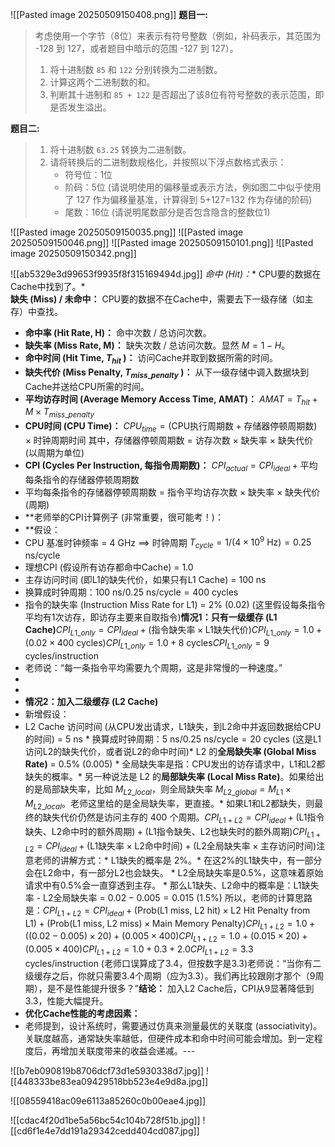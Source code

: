 ![[Pasted image 20250509150408.png]]
**题目一:**

> 考虑使用一个字节（8位）来表示有符号整数（例如，补码表示，其范围为 -128 到 127，或者题目中暗示的范围 -127 到 127）。
> 
> 1. 将十进制数 `85` 和 `122` 分别转换为二进制数。
> 2. 计算这两个二进制数的和。
> 3. 判断其十进制和 `85 + 122` 是否超出了该8位有符号整数的表示范围，即是否发生溢出。

**题目二:**

> 1. 将十进制数 `63.25` 转换为二进制数。
> 2. 请将转换后的二进制数规格化，并按照以下浮点数格式表示：
>     - 符号位：1位
>     - 阶码：5位 (请说明使用的偏移量或表示方法，例如图二中似乎使用了 127 作为偏移量基准，计算得到 5+127=132 作为存储的阶码)
>     - 尾数：16位 (请说明尾数部分是否包含隐含的整数位1)

![[Pasted image 20250509150035.png]]
![[Pasted image 20250509150046.png]]
![[Pasted image 20250509150101.png]]
![[Pasted image 20250509150342.png]]

![[ab5329e3d99653f9935f8f315169494d.jpg]]
*命中 (Hit)：** CPU要的数据在Cache中找到了。*   
**缺失 (Miss) / 未命中：** CPU要的数据不在Cache中，需要去下一级存储（如主存）中查找。
*   **命中率 (Hit Rate, H)：** 命中次数 / 总访问次数。
*   **缺失率 (Miss Rate, M)：** 缺失次数 / 总访问次数。显然 $M = 1 - H$。
*   **命中时间 (Hit Time, $T_{hit}$ )：** 访问Cache并取到数据所需的时间。
*   **缺失代价 (Miss Penalty, $T_{miss\_penalty}$ )：** 从下一级存储中调入数据块到Cache并送给CPU所需的时间。
*   **平均访存时间 (Average Memory Access Time, AMAT)：**    $AMAT = T_{hit} + M \times T_{miss\_penalty}$
*   **CPU时间 (CPU Time)：**    $CPU_{time} = (\text{CPU执行周期数} + \text{存储器停顿周期数}) \times \text{时钟周期时间}$    其中，存储器停顿周期数 = 访存次数 $\times$ 缺失率 $\times$ 缺失代价 (以周期为单位)
*   **CPI (Cycles Per Instruction, 每指令周期数)：**    $CPI_{actual} = CPI_{ideal} + \text{平均每条指令的存储器停顿周期数}$    
* 平均每条指令的存储器停顿周期数 = 指令平均访存次数 $\times$ 缺失率 $\times$ 缺失代价 (周期)
* **老师举的CPI计算例子 (非常重要，很可能考！)：
* **假设：
*   CPU 基准时钟频率 = 4 GHz $\implies$ 时钟周期 $T_{cycle} = 1 / (4 \times 10^9 \text{ Hz}) = 0.25 \text{ ns/cycle}$
*   理想CPI (假设所有访存都命中Cache) = 1.0
*   主存访问时间 (即L1的缺失代价，如果只有L1 Cache) = 100 ns    
*   换算成时钟周期：$100 \text{ ns} / 0.25 \text{ ns/cycle} = 400 \text{ cycles}$
*   指令的缺失率 (Instruction Miss Rate for L1) = 2% (0.02)    (这里假设每条指令平均有1次访存，即访存主要来自取指令)**情况1：只有一级缓存 (L1 Cache)**$CPI_{L1\_only} = CPI_{ideal} + (\text{指令缺失率} \times \text{L1缺失代价})$$CPI_{L1\_only} = 1.0 + (0.02 \times 400 \text{ cycles})$$CPI_{L1\_only} = 1.0 + 8 \text{ cycles}$$CPI_{L1\_only} = 9 \text{ cycles/instruction}$
* 老师说：“每一条指令平均需要九个周期，这是非常慢的一种速度。”
* 
* 
* **情况2：加入二级缓存 (L2 Cache)**
* 新增假设：
*   L2 Cache 访问时间 (从CPU发出请求，L1缺失，到L2命中并返回数据给CPU的时间) = 5 ns    *   换算成时钟周期：$5 \text{ ns} / 0.25 \text{ ns/cycle} = 20 \text{ cycles}$ (这是L1访问L2的缺失代价，或者说L2的命中时间)*   L2 的**全局缺失率 (Global Miss Rate)** = 0.5% (0.005)    *   全局缺失率是指：CPU发出的访存请求中，L1和L2都缺失的概率。*   另一种说法是 L2 的**局部缺失率 (Local Miss Rate)**。如果给出的是局部缺失率，比如 $M_{L2\_local}$，则全局缺失率 $M_{L2\_global} = M_{L1} \times M_{L2\_local}$。老师这里给的是全局缺失率，更直接。*   如果L1和L2都缺失，则最终的缺失代价仍然是访问主存的 400 个周期。$CPI_{L1+L2} = CPI_{ideal} + (\text{L1指令缺失、L2命中时的额外周期}) + (\text{L1指令缺失、L2也缺失时的额外周期})$$CPI_{L1+L2} = CPI_{ideal} + (\text{L1缺失率} \times \text{L2命中时间}) + (\text{L2全局缺失率} \times \text{主存访问时间})$注意老师的讲解方式：*   L1缺失的概率是 2%。*   在这2%的L1缺失中，有一部分会在L2命中，有一部分L2也会缺失。    *   L2全局缺失率是0.5%，这意味着原始请求中有0.5%会一直穿透到主存。    *   那么L1缺失、L2命中的概率是：L1缺失率 - L2全局缺失率 = $0.02 - 0.005 = 0.015$ (1.5%)    所以，老师的计算思路是：$CPI_{L1+L2} = CPI_{ideal} + (\text{Prob(L1 miss, L2 hit)} \times \text{L2 Hit Penalty from L1}) + (\text{Prob(L1 miss, L2 miss)} \times \text{Main Memory Penalty})$$CPI_{L1+L2} = 1.0 + ( (0.02 - 0.005) \times 20 ) + ( 0.005 \times 400 )$$CPI_{L1+L2} = 1.0 + (0.015 \times 20) + (0.005 \times 400)$$CPI_{L1+L2} = 1.0 + 0.3 + 2.0$$CPI_{L1+L2} = 3.3 \text{ cycles/instruction}$ (老师口误算成了3.4，但按数字是3.3)老师说：“当你有二级缓存之后，你就只需要3.4个周期（应为3.3）。我们再比较跟刚才那个（9周期），是不是性能提升很多？”**结论：** 加入L2 Cache后，CPI从9显著降低到3.3，性能大幅提升。
* **优化Cache性能的考虑因素：**
* 老师提到，设计系统时，需要通过仿真来测量最优的关联度 (associativity)。关联度越高，通常缺失率越低，但硬件成本和命中时间可能会增加。到一定程度后，再增加关联度带来的收益会递减。---





![[b7eb090819b8706dcf73d1e5930338d7.jpg]]
![[448333be83ea09429518bb523e4e9d8a.jpg]]

![[08559418ac09e6113a85260c0b00eae4.jpg]]

![[cdac4f20d1be5a56bc54c104b728f51b.jpg]]
![[cd6f1e4e7dd191a29342cedd404cd087.jpg]]
